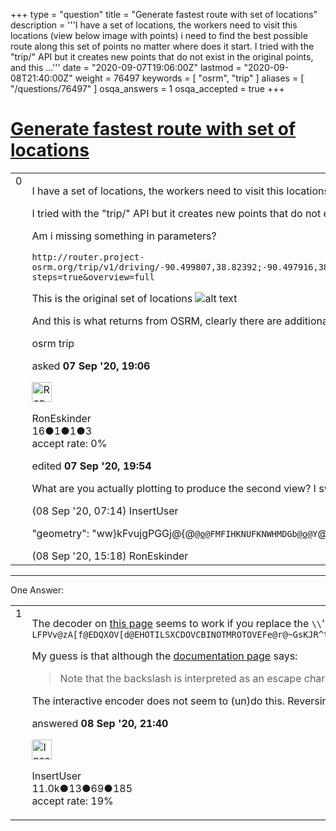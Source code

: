 +++
type = "question"
title = "Generate fastest route with set of locations"
description = '''I have a set of locations, the workers need to visit this locations (view below image with points) i need to find the best possible route along this set of points no matter where does it start. I tried with the &quot;trip/&quot; API but it creates new points that do not exist in the original points, and this ...'''
date = "2020-09-07T19:06:00Z"
lastmod = "2020-09-08T21:40:00Z"
weight = 76497
keywords = [ "osrm", "trip" ]
aliases = [ "/questions/76497" ]
osqa_answers = 1
osqa_accepted = true
+++

<div class="headNormal">

# [Generate fastest route with set of locations](/questions/76497/generate-fastest-route-with-set-of-locations)

</div>

<div id="main-body">

<div id="askform">

<table id="question-table" style="width:100%;">
<colgroup>
<col style="width: 50%" />
<col style="width: 50%" />
</colgroup>
<tbody>
<tr>
<td style="width: 30px; vertical-align: top"><div class="vote-buttons">
<span id="post-76497-upvote" class="ajax-command post-vote up" rel="nofollow" title="I like this post (click again to cancel)"> </span>
<div id="post-76497-score" class="post-score" title="current number of votes">
0
</div>
<span id="post-76497-downvote" class="ajax-command post-vote down" rel="nofollow" title="I dont like this post (click again to cancel)"> </span> <span id="favorite-mark" class="ajax-command favorite-mark" rel="nofollow" title="mark/unmark this question as favorite (click again to cancel)"> </span>
<div id="favorite-count" class="favorite-count">
&#10;</div>
</div></td>
<td><div id="item-right">
<div class="question-body">
<p>I have a set of locations, the workers need to visit this locations (view below image with points) i need to find the best possible route along this set of points no matter where does it start.</p>
<p>I tried with the "trip/" API but it creates new points that do not exist in the original points, and this creates a terrible route.</p>
<p>Am i missing something in parameters?</p>
<pre><code>http://router.project-osrm.org/trip/v1/driving/-90.499807,38.82392;-90.497916,38.822408;-90.498461,38.822241;-90.496597,38.82351;-90.496352,38.823821;-90.49809,38.825024;-90.495743,38.823304;-90.497415,38.824089;-90.498851,38.823079;-90.49957,38.822156;-90.500771,38.823087;-90.49861,38.82196;-90.496589,38.82255;-90.497906,38.82286;-90.49696,38.822816;-90.49897,38.822577;-90.499736,38.823182;-90.498388,38.823185;-90.498142,38.822603;-90.496481,38.823885;-90.497778,38.824796;-90.497826,38.82337;-90.498705,38.822402;-90.500444,38.822877;-90.497618,38.822596;-90.49804,38.823532;-90.49696,38.822301;-90.499445,38.823499;-90.499071,38.823257;-90.497862,38.823564;-90.496668,38.823013;-90.49884,38.823535;-90.497157,38.822219;-90.49719,38.824389;-90.497107,38.822891;-90.497237,38.822968;-90.499633,38.823079;-90.497061,38.823837;-90.498126,38.823626;-90.497969,38.823923;-90.497473,38.823134;-90.498297,38.825059;-90.499794,38.822598;-90.497592,38.823214;-90.497783,38.82433;-90.498189,38.824087;-90.500557,38.822791;-90.498589,38.82233;-90.498388,38.822737;-90.500666,38.823171;-90.498729,38.823003;-90.497878,38.8249;-90.497381,38.823502;-90.49828,38.8231;-90.497951,38.823454;-90.498483,38.825039;-90.498259,38.822677;-90.499498,38.824195;-90.49817,38.821799;-90.497142,38.823337;-90.498742,38.823433;-90.499237,38.823305;-90.497186,38.823919;-90.499503,38.822995;-90.50002,38.822828;-90.49881,38.822496;-90.500109,38.822332;-90.496935,38.823773;-90.498629,38.822908;-90.500189,38.823052;-90.497524,38.823586;-90.498032,38.822502;-90.499083,38.822658;-90.498594,38.82339;-90.497649,38.824736;-90.49619,38.823234;-90.498351,38.822154;-90.498219,38.822085;-90.499487,38.822238;-90.497439,38.824546;-90.500558,38.823266;-90.498143,38.824573;-90.499182,38.82447;-90.500382,38.822984;-90.496852,38.822382;-90.498783,38.824051;-90.498525,38.823872;-90.496953,38.824221;-90.499716,38.824013;-90.497348,38.822449;-90.499709,38.823049;-90.498075,38.823999;-90.499417,38.822915;-90.500137,38.82364;-90.499989,38.823707;-90.500451,38.823362;-90.499698,38.822076;-90.499604,38.82411;-90.496008,38.823548?steps=true&amp;overview=full</code></pre>
<p>This is the original set of locations <img src="/upfiles/Screen_Shot_2020-09-07_at_12.27.02_PM.png" alt="alt text" /></p>
<p>And this is what returns from OSRM, clearly there are additional points, and its wrong <img src="/upfiles/Screen_Shot_2020-09-07_at_12.30.35_PM_m0Cbxxx.png" alt="alt text" /></p>
</div>
<div id="question-tags" class="tags-container tags">
<span class="post-tag tag-link-osrm" rel="tag" title="see questions tagged &#39;osrm&#39;">osrm</span> <span class="post-tag tag-link-trip" rel="tag" title="see questions tagged &#39;trip&#39;">trip</span>
</div>
<div id="question-controls" class="post-controls">
&#10;</div>
<div class="post-update-info-container">
<div class="post-update-info post-update-info-user">
<p>asked <strong>07 Sep '20, 19:06</strong></p>
<img src="https://secure.gravatar.com/avatar/5e105c0e54583da7b1bc5de4a026ace6?s=32&amp;d=identicon&amp;r=g" class="gravatar" width="32" height="32" alt="RonEskinder&#39;s gravatar image" />
<p><span>RonEskinder</span><br />
<span class="score" title="16 reputation points">16</span><span title="1 badges"><span class="badge1">●</span><span class="badgecount">1</span></span><span title="1 badges"><span class="silver">●</span><span class="badgecount">1</span></span><span title="3 badges"><span class="bronze">●</span><span class="badgecount">3</span></span><br />
<span class="accept_rate" title="Rate of the user&#39;s accepted answers">accept rate:</span> <span title="RonEskinder has no accepted answers">0%</span></p>
</img>
</div>
<div class="post-update-info post-update-info-edited">
<p><span> edited <strong>07 Sep '20, 19:54</strong> </span></p>
</div>
</div>
<div id="comments-container-76497" class="comments-container">
<span id="76505"></span>
<div id="comment-76505" class="comment">
<div id="post-76505-score" class="comment-score">
&#10;</div>
<div class="comment-text">
<p>What are you actually plotting to produce the second view? I swapped the geometry output to geojson and the linestring it produces only shows a path along the expected streets.</p>
</div>
<div id="comment-76505-info" class="comment-info">
<span class="comment-age">(08 Sep '20, 07:14)</span> <span class="comment-user userinfo">InsertUser</span>
</div>
</div>
<span id="76516"></span>
<div id="comment-76516" class="comment">
<div id="post-76516-score" class="comment-score">
&#10;</div>
<div class="comment-text">
<p>"geometry": "ww}kFvujgPGGj@{@<a href="https://help.openstreetmap.org/users/148/osmnoase"><code>@o</code></a><code>@FMFIHKNUFKNWHMDGb</code><a href="https://help.openstreetmap.org/users/148/osmnoase"><code>@o</code></a><code>@Y</code>@iDlFIKSUQSu@_AIIoA{AKQCYDYNUJMDIHKDIXc@FK<a href="https://help.openstreetmap.org/users/29/mishok13"><code>@m</code></a><code>@HMVa@FKPYLSXc@NUHMh@}@PUHCDAL?LFPVv@zA[f@EDQXOV[d@EHOTILSXCDOVCBINOTMROTOVEFe@r@~GsKJR^t@LVP\\@DNVm@~@EFQVQXOTJMzAaCzAxCDJM@KJGJQVABMRQVOTQXt@fALPPVuAqBQXOTq@dAU\\GLCBJQ^f@FFr@~@{AoBFKGJYd@W</code>@GJCTBTHHNR@@LPPTMQm@u@IKu@_AQUe@k@",</p>
</div>
<div id="comment-76516-info" class="comment-info">
<span class="comment-age">(08 Sep '20, 15:18)</span> <span class="comment-user userinfo">RonEskinder</span>
</div>
</div>
</div>
<div id="comment-tools-76497" class="comment-tools">
&#10;</div>
<div class="clear">
&#10;</div>
<div id="comment-76497-form-container" class="comment-form-container">
&#10;</div>
<div class="clear">
&#10;</div>
</div></td>
</tr>
</tbody>
</table>

------------------------------------------------------------------------

<div class="tabBar">

<span id="sort-top"></span>

<div class="headQuestions">

One Answer:

</div>

</div>

<span id="76519"></span>

<div id="answer-container-76519" class="answer accepted-answer">

<table style="width:100%;">
<colgroup>
<col style="width: 50%" />
<col style="width: 50%" />
</colgroup>
<tbody>
<tr>
<td style="width: 30px; vertical-align: top"><div class="vote-buttons">
<span id="post-76519-upvote" class="ajax-command post-vote up" rel="nofollow" title="I like this post (click again to cancel)"> </span>
<div id="post-76519-score" class="post-score" title="current number of votes">
1
</div>
<span id="post-76519-downvote" class="ajax-command post-vote down" rel="nofollow" title="I dont like this post (click again to cancel)"> </span> <span class="accept-answer on" rel="nofollow" title="RonEskinder has selected this answer as the correct answer"> </span>
</div></td>
<td><div class="item-right">
<div class="answer-body">
<p>The decoder on <a href="https://developers.google.com/maps/documentation/utilities/polylineutility">this page</a> seems to work if you replace the <code>\\</code>'s with <code>\</code>. i.e. using: <code>ww}kFvujgPGGj@{@`</code><a href="https://help.openstreetmap.org/users/148/osmnoase"><code>@o</code></a><code>@FMFIHKNUFKNWHMDGb</code><a href="https://help.openstreetmap.org/users/148/osmnoase"><code>@o</code></a><code>@Y`@iDlFIKSUQSu@_AIIoA{AKQCYDYNUJMDIHKDIXc@FK`</code><a href="https://help.openstreetmap.org/users/29/mishok13"><code>@m</code></a><code>@HMVa@FKPYLSXc@NUHMh@}@PUHCDAL?LFPVv@zA[f@EDQXOV[d@EHOTILSXCDOVCBINOTMROTOVEFe@r@~GsKJR^t@LVP\@DNVm@~@EFQVQXOTJMzAaCzAxCDJM@KJGJQVABMRQVOTQXt@fALPPVuAqBQXOTq@dAU\GLCBJQ^f@FFr@~@{AoBFKGJYd@W`@GJCTBTHHNR@@LPPTMQm@u@IKu@_AQUe@k@</code></p>
<p>My guess is that although the <a href="https://developers.google.com/maps/documentation/utilities/polylinealgorithm">documentation page</a> says:</p>
<blockquote>
<p>Note that the backslash is interpreted as an escape character within string literals. Any output of this utility should convert backslash characters to double-backslashes within string literals.</p>
</blockquote>
<p>The interactive encoder does not seem to (un)do this. Reversing just the first <code>\\</code> appears to follow the path for longer before the sudden onset of brownian motion.</p>
</div>
<div class="answer-controls post-controls">
&#10;</div>
<div class="post-update-info-container">
<div class="post-update-info post-update-info-user">
<p>answered <strong>08 Sep '20, 21:40</strong></p>
<img src="https://secure.gravatar.com/avatar/ec8a0cf213f9797ad1c1ae2c28c2332d?s=32&amp;d=identicon&amp;r=g" class="gravatar" width="32" height="32" alt="InsertUser&#39;s gravatar image" />
<p><span>InsertUser</span><br />
<span class="score" title="11005 reputation points"><span>11.0k</span></span><span title="13 badges"><span class="badge1">●</span><span class="badgecount">13</span></span><span title="69 badges"><span class="silver">●</span><span class="badgecount">69</span></span><span title="185 badges"><span class="bronze">●</span><span class="badgecount">185</span></span><br />
<span class="accept_rate" title="Rate of the user&#39;s accepted answers">accept rate:</span> <span title="InsertUser has 73 accepted answers">19%</span></p>
</img>
</div>
</div>
<div id="comments-container-76519" class="comments-container">
&#10;</div>
<div id="comment-tools-76519" class="comment-tools">
&#10;</div>
<div class="clear">
&#10;</div>
<div id="comment-76519-form-container" class="comment-form-container">
&#10;</div>
<div class="clear">
&#10;</div>
</div></td>
</tr>
</tbody>
</table>

</div>

<div class="paginator-container-left">

</div>

</div>

</div>

